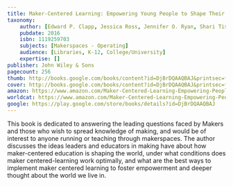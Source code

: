 ```yaml
---
title: Maker-Centered Learning: Empowering Young People to Shape Their Worlds
taxonomy:
	author: [Edward P. Clapp, Jessica Ross, Jennifer O. Ryan, Shari Tishman]
	pubdate: 2016
	isbn: 1119259703
	subjects: [Makerspaces - Operating]
	audience: [Libraries, K-12, College/University]
	expertise: []
publisher: John Wiley & Sons
pagecount: 256
thumb: http://books.google.com/books/content?id=DjBrDQAAQBAJ&printsec=frontcover&img=1&zoom=2&edge=curl&imgtk=AFLRE71d-bmoWMxN5ejjANGHWOlTyzoJP-P-w4uj3pQE2TUUTbWnsC3JB-9EGPcq2jl7Y2p5lRwlkTrq6hR-LmOLwjcB5GOmGrsutvhLzvj7PJJoTT3eBTTQzHz_Y-JnR8g64zOwMobT&source=gbs_api
cover: http://books.google.com/books/content?id=DjBrDQAAQBAJ&printsec=frontcover&img=1&zoom=6&edge=curl&imgtk=AFLRE73o60l3PLt0mJCau2fjRbxVctBEblA-WMJwkTOVLP--kwfJnylPvn_TKVSDahDMoIrB1BVt9z4C7ucQh1vrJEep54I89EomSyB6q184jm0KgyrL23uHwH_YPozxc5zn4e5nTS6X&source=gbs_api
amazon: https://www.amazon.com/Maker-Centered-Learning-Empowering-People-Worlds/dp/1119259703/ref=sr_1_1?keywords=Maker-centered+learning+%3A+empowering+young+people+to+shape+their+worlds&qid=1572277104&sr=8-1
worldcat: https://www.amazon.com/Maker-Centered-Learning-Empowering-People-Worlds/dp/1119259703/ref=sr_1_1?keywords=Maker-centered+learning+%3A+empowering+young+people+to+shape+their+worlds&qid=1572277104&sr=8-1
google: https://play.google.com/store/books/details?id=DjBrDQAAQBAJ
---
```

This book is dedicated  to answering the leading questions faced by Makers and those who wish to spread knowledge of making, and would be of interest to anyone running or teaching through makerspaces.  The author discusses the ideas leaders and educators in making have about how maker-centered education is shaping the world, under what conditions does maker centered-learning work optimally, and what are the best ways to implement maker centered learning to foster empowerment and deeper thought about the world we live in.